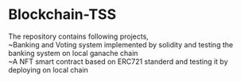# Blockchain-TSS
The repository contains following projects, <br/>
~Banking and Voting system implemented by solidity and testing the banking system on local ganache chain <br/>
~A NFT smart contract based on ERC721 standerd and testing it by deploying on local chain
